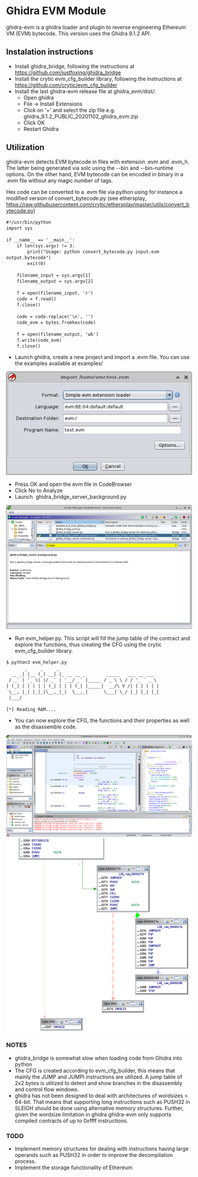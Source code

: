 
# Ghidra EVM Module

ghidra-evm is a ghidra loader and plugin to reverse engineering Ethereum VM
(EVM) bytecode. This version uses the Ghidra 9.1.2 API.

## Instalation instructions

- Install ghidra_bridge, following the instructions at https://github.com/justfoxing/ghidra_bridge
- Install the crytic evm_cfg_builder library, following the instructions at https://github.com/crytic/evm_cfg_builder
- Install the last ghidra-evm release file at ghidra_evm/dist/:
	- Open ghidra
	- File -> Install Extensions
	- Click on '+' and select the zip file e.g. ghidra_9.1.2_PUBLIC_20201102_ghidra_evm.zip
	- Click OK 
	- Restart Ghidra

## Utilization

ghidra-evm detects EVM bytecode in files with extension .evm and .evm_h. The
latter being generated via solc using the --bin and --bin-runtime options.
On the other hand, EVM bytecode can be encoded in binary in a .evm file
without any magic number of tags.

Hex code can be converted  to a .evm file via python using for instance a modified version of
convert_bytecode.py (see ethersplay, https://raw.githubusercontent.com/crytic/ethersplay/master/utils/convert_bytecode.py)

```
#!/usr/bin/python
import sys

if __name__ == '__main__':
    if len(sys.argv) != 3:
        print("Usage: python convert_bytecode.py input.evm output.bytecode")
        exit(0)

    filename_input = sys.argv[1]
    filename_output = sys.argv[2]

    f = open(filename_input, 'r')
    code = f.read()
    f.close()

    code = code.replace('\n', '')
    code_evm = bytes.fromhex(code)

    f = open(filename_output, 'wb')
    f.write(code_evm)
    f.close()
```

- Launch ghidra, create a new project and import a .evm file. You can use the examples available at
  examples/

![main](media/1.png)

- Press OK and open the evm file in CodeBrowser
- Click No to Analyze
- Launch  ghidra_bridge_server_background.py

![script](media/2.png)

- Run evm_helper.py. This script will fill the jump table of the contract and explore the functions, thus creating the CFG using the
  crytic evm_cfg_builder library.

```
$ python3 evm_helper.py 
       _     _     _                                      
  __ _| |__ (_) __| |_ __ __ _        _____   ___ __ ___  
 / _` | '_ \| |/ _` | '__/ _` |_____ / _ \ \ / / '_ ` _ \ 
| (_| | | | | | (_| | | | (_| |_____|  __/\ V /| | | | | |
 \__, |_| |_|_|\__,_|_|  \__,_|      \___| \_/ |_| |_| |_|
 |___/                                                    

[*] Reading RAM....
```

- You can now explore the CFG, the functions and their properties as well as the disassemble code.

![demo1](media/main1.png)
![demo2](media/main2.png)

### NOTES

- ghidra_bridge is somewhat slow when loading code from Ghidra into python
- The CFG is created according to evm_cfg_builder, this means that mainly
the JUMP and JUMPI instructions are utilized. A jump table of 2x2 bytes is
utilized to detect and show branches in the disassembly and control flow windows.
- ghidra has not been designed to deal with architectures of wordsizes >
64-bit. That means that supporting long instructions such as PUSH32 in
SLEIGH should be done using alternative memory structures. Further, given
the wordsize limitation in ghidra ghidra-evm only supports compiled
contracts of up to 0xffff instructions.

### TODO

- Implement memory structures for dealing with instructions having
large operands such as PUSH32 in order to improve the decompilation
process.
- Implement the storage functionality of Ethereum





 


